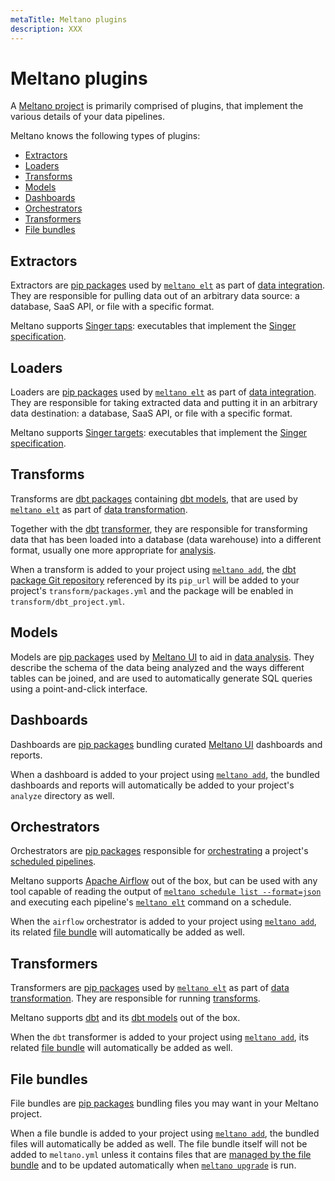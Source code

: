 ```yaml
---
metaTitle: Meltano plugins
description: XXX
---
```


# Meltano plugins

A [Meltano project](/docs/project.html) is primarily comprised of plugins,
that implement the various details of your data pipelines.

Meltano knows the following types of plugins:

- [Extractors](#extractors)
- [Loaders](#loaders)
- [Transforms](#transforms)
- [Models](#models)
- [Dashboards](#dashboards)
- [Orchestrators](#orchestrators)
- [Transformers](#transformers)
- [File bundles](#file-bundles)

## Extractors

Extractors are [pip packages](https://pip.pypa.io/en/stable/) used by [`meltano elt`](/docs/command-line-interface.html#elt) as part of [data integration](/docs/integration.md).
They are responsible for pulling data out of an arbitrary data source: a database, SaaS API, or file with a specific format.

Meltano supports [Singer taps](https://singer.io): executables that implement the [Singer specification](https://github.com/singer-io/getting-started/blob/master/docs/SPEC.md).

## Loaders

Loaders are [pip packages](https://pip.pypa.io/en/stable/) used by [`meltano elt`](/docs/command-line-interface.html#elt) as part of [data integration](/docs/integration.md).
They are responsible for taking extracted data and putting it in an arbitrary data destination: a database, SaaS API, or file with a specific format.

Meltano supports [Singer targets](https://singer.io): executables that implement the [Singer specification](https://github.com/singer-io/getting-started/blob/master/docs/SPEC.md).

## Transforms

Transforms are [dbt packages](https://docs.getdbt.com/docs/building-a-dbt-project/package-management) containing [dbt models](https://docs.getdbt.com/docs/building-a-dbt-project/building-models),
that are used by [`meltano elt`](/docs/command-line-interface.html#elt) as part of [data transformation](/docs/transforms.md).

Together with the [dbt](https://www.getdbt.com) [transformer](#transformers), they are responsible for transforming data that has been loaded into a database (data warehouse) into a different format, usually one more appropriate for [analysis](/docs/analysis.html).

When a transform is added to your project using [`meltano add`](/docs/command-line-interface.html#add),
the [dbt package Git repository](https://docs.getdbt.com/docs/building-a-dbt-project/package-management#git-packages) referenced by its `pip_url`
will be added to your project's `transform/packages.yml` and the package will be enabled in `transform/dbt_project.yml`.

## Models

Models are [pip packages](https://pip.pypa.io/en/stable/) used by [Meltano UI](/docs/command-line-interface.html#ui) to aid in [data analysis](/docs/analysis.html).
They describe the schema of the data being analyzed and the ways different tables can be joined,
and are used to automatically generate SQL queries using a point-and-click interface.

## Dashboards

Dashboards are [pip packages](https://pip.pypa.io/en/stable/) bundling curated [Meltano UI](/docs/command-line-interface.html#ui) dashboards and reports.

When a dashboard is added to your project using [`meltano add`](/docs/command-line-interface.html#add),
the bundled dashboards and reports will automatically be added to your project's `analyze` directory as well.

## Orchestrators

Orchestrators are [pip packages](https://pip.pypa.io/en/stable/) responsible for [orchestrating](/docs/orchestration.html) a project's [scheduled pipelines](/docs/command-line-interface.html#schedule).

Meltano supports [Apache Airflow](https://airflow.apache.org/) out of the box, but can be used with any tool capable of reading the output of [`meltano schedule list --format=json`](/docs/command-line-interface.html#schedule) and executing each pipeline's [`meltano elt`](/docs/command-line-interface.html#elt) command on a schedule.

When the `airflow` orchestrator is added to your project using [`meltano add`](/docs/command-line-interface.html#add),
its related [file bundle](#file-bundles) will automatically be added as well.

## Transformers

Transformers are [pip packages](https://pip.pypa.io/en/stable/) used by [`meltano elt`](/docs/command-line-interface.html#elt) as part of [data transformation](/docs/transforms.md).
They are responsible for running [transforms](#transforms).

Meltano supports [dbt](https://www.getdbt.com) and its [dbt models](https://docs.getdbt.com/docs/building-a-dbt-project/building-models) out of the box.

When the `dbt` transformer is added to your project using [`meltano add`](/docs/command-line-interface.html#add),
its related [file bundle](#file-bundles) will automatically be added as well.

## File bundles

File bundles are [pip packages](https://pip.pypa.io/en/stable/) bundling files you may want in your Meltano project.

When a file bundle is added to your project using [`meltano add`](/docs/command-line-interface.html#add),
the bundled files will automatically be added as well.
The file bundle itself will not be added to `meltano.yml` unless it contains files that are
[managed by the file bundle](#update-extra) and to be updated automatically when [`meltano upgrade`](/docs/command-line-interface.html#upgrade) is run.
